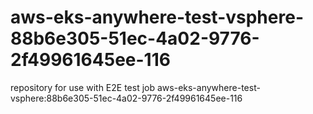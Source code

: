 # aws-eks-anywhere-test-vsphere-88b6e305-51ec-4a02-9776-2f49961645ee-116
repository for use with E2E test job aws-eks-anywhere-test-vsphere:88b6e305-51ec-4a02-9776-2f49961645ee-116
